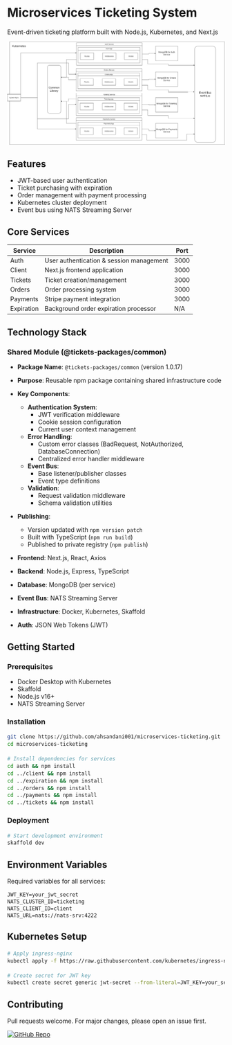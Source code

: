 # Microservices Ticketing System

Event-driven ticketing platform built with Node.js, Kubernetes, and Next.js

![Architecture Diagram](./project-diagram.jpg)

## Features

- JWT-based user authentication
- Ticket purchasing with expiration
- Order management with payment processing
- Kubernetes cluster deployment
- Event bus using NATS Streaming Server

## Core Services

| Service    | Description                              | Port |
| ---------- | ---------------------------------------- | ---- |
| Auth       | User authentication & session management | 3000 |
| Client     | Next.js frontend application             | 3000 |
| Tickets    | Ticket creation/management               | 3000 |
| Orders     | Order processing system                  | 3000 |
| Payments   | Stripe payment integration               | 3000 |
| Expiration | Background order expiration processor    | N/A  |

## Technology Stack

### Shared Module (@tickets-packages/common)

- **Package Name**: `@tickets-packages/common` (version 1.0.17)
- **Purpose**: Reusable npm package containing shared infrastructure code
- **Key Components**:
  - **Authentication System**:
    - JWT verification middleware
    - Cookie session configuration
    - Current user context management
  - **Error Handling**:
    - Custom error classes (BadRequest, NotAuthorized, DatabaseConnection)
    - Centralized error handler middleware
  - **Event Bus**:
    - Base listener/publisher classes
    - Event type definitions
  - **Validation**:
    - Request validation middleware
    - Schema validation utilities
- **Publishing**:

  - Version updated with `npm version patch`
  - Built with TypeScript (`npm run build`)
  - Published to private registry (`npm publish`)

- **Frontend**: Next.js, React, Axios
- **Backend**: Node.js, Express, TypeScript
- **Database**: MongoDB (per service)
- **Event Bus**: NATS Streaming Server
- **Infrastructure**: Docker, Kubernetes, Skaffold
- **Auth**: JSON Web Tokens (JWT)

## Getting Started

### Prerequisites

- Docker Desktop with Kubernetes
- Skaffold
- Node.js v16+
- NATS Streaming Server

### Installation

```bash
git clone https://github.com/ahsandani001/microservices-ticketing.git
cd microservices-ticketing

# Install dependencies for services
cd auth && npm install
cd ../client && npm install
cd ../expiration && npm install
cd ../orders && npm install
cd ../payments && npm install
cd ../tickets && npm install

```

### Deployment

```bash
# Start development environment
skaffold dev
```

## Environment Variables

Required variables for all services:

```env
JWT_KEY=your_jwt_secret
NATS_CLUSTER_ID=ticketing
NATS_CLIENT_ID=client
NATS_URL=nats://nats-srv:4222
```

## Kubernetes Setup

```bash
# Apply ingress-nginx
kubectl apply -f https://raw.githubusercontent.com/kubernetes/ingress-nginx/controller-v1.0.4/deploy/static/provider/cloud/deploy.yaml

# Create secret for JWT key
kubectl create secret generic jwt-secret --from-literal=JWT_KEY=your_secret
```

## Contributing

Pull requests welcome. For major changes, please open an issue first.

[![GitHub Repo](https://img.shields.io/badge/View%20on-GitHub-brightgreen)](https://github.com/ahsandani001/microservices-ticketing)
